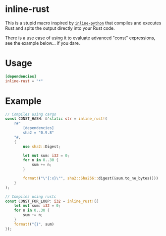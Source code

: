 # inline-rust

This is a stupid macro inspired by [`inline-python`](https://github.com/fusion-engineering/inline-python) that compiles and executes Rust and spits the output directly into your Rust code.

There is a use case of using it to evaluate advanced "const" expressions, see the example below... if you dare.

# Usage

```toml
[dependencies]
inline-rust = "*"
```

# Example

```rust
// Compiles using cargo
const CONST_HASH: &'static str = inline_rust!(
    r#"
        [dependencies]
        sha2 = "0.9.8"
    "#,
    {
        use sha2::Digest;

        let mut sum: i32 = 0;
        for n in 0..30 {
            sum += n;
        }

        format!("\"{:x}\"", sha2::Sha256::digest(&sum.to_ne_bytes()))
    }
);

// Compiles using rustc
const CONST_FOR_LOOP: i32 = inline_rust!({
    let mut sum: i32 = 0;
    for n in 0..30 {
        sum += n;
    }
    format!("{}", sum)
});
```